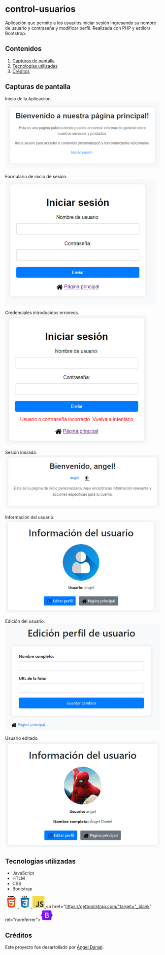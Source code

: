 # control-usuarios

Aplicación que permite a los usuarios iniciar sesión ingresando su nombre de usuario y contraseña y modificar perfil. Realizada con PHP y estilors Bootstrap.
 
## Contenidos
 
1. [Capturas de pantalla](#capturas-de-pantalla)
2. [Tecnologías utilizadas](#tecnologías-utilizadas)
3. [Créditos](#créditos)
 
## Capturas de pantalla
Inicio de la Aplicaciíon. <br/>
<img src="./img/inicio.png">

Formulario de inicio de sesión.<br/>
<img src="./img/login.png">

Credenciales introducidos erroneos.<br/>
<img src="./img/loginErroneo.png">

Sesión iniciada.<br/>
<img src="./img/sesionIniciada.png">

Información del usuario.<br/>
<img src="./img/informacion.png">

Edición del usuario.<br/>
<img src="./img/edicion.png">

Usuario editado.<br/>
<img src="./img/editado.png">
 
 
## Tecnologías utilizadas
 
- JavaScript
- HTLM
- CSS
- Bootstrap

<a href="https://www.w3.org/html/" target="_blank" rel="noreferrer"> <img src="https://raw.githubusercontent.com/devicons/devicon/master/icons/html5/html5-original-wordmark.svg" alt="HTML5" width="40" height="40"/> </a>
<a href="https://www.w3schools.com/css/" target="_blank" rel="noreferrer"> <img src="https://raw.githubusercontent.com/devicons/devicon/master/icons/css3/css3-original-wordmark.svg" alt="CSS3" width="40" height="40"/> </a>
<a href="https://developer.mozilla.org/en-US/docs/Web/JavaScript" target="_blank" rel="noreferrer"> <img src="https://raw.githubusercontent.com/devicons/devicon/master/icons/javascript/javascript-original.svg" alt="JavaScript" width="40" height="40"/> </a>
<a href="https://getbootstrap.com/"target="_blank" rel="noreferrer"><img src="https://raw.githubusercontent.com/devicons/devicon/master/icons/bootstrap/bootstrap-original.svg" alt="Bootstrap" width="40" height="40"/></a>
 
## Créditos
 
Este proyecto fue desarrollado por [Ángel Daniel](https://github.com/AngelDanielRuizMontes/).
